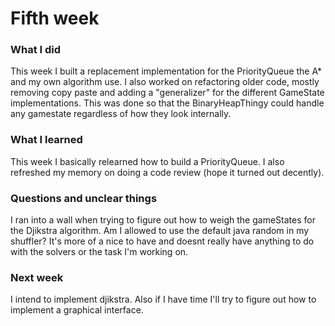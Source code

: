 # Fifth week #

### What I did ###
This week I built a replacement implementation for the PriorityQueue the A* and my own algorithm use. I also worked on refactoring older
code, mostly removing copy paste and adding a "generalizer" for the different GameState implementations. This was done so that the 
BinaryHeapThingy could handle any gamestate regardless of how they look internally.

### What I learned ###
This week I basically relearned how to build a PriorityQueue. I also refreshed my memory on doing a code review (hope it turned out decently).

### Questions and unclear things ###
I ran into a wall when trying to figure out how to weigh the gameStates for the Djikstra algorithm. Am I allowed to use the default java random
in my shuffler? It's more of a nice to have and doesnt really have anything to do with the solvers or the task I'm working on.

### Next week ###
I intend to implement djikstra. Also if I have time I'll try to figure out how to implement a graphical interface. 

